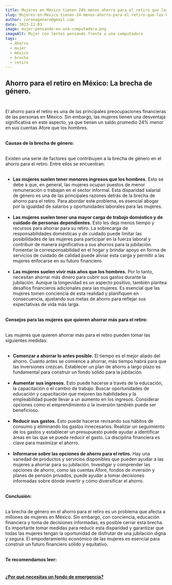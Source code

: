 ```yaml
---
title: Mujeres en México tienen 24% menos ahorro para el retiro que los hombres.
slug: Mujeres-en-Mexico-tienen-24-menos-ahorro-para-el-retiro-que-los-hombres
author: coronagenaro@gmail.com
date: 2023-11-01
image: mujer-pensando-en-una-computadora.png
imageAlt: Mujer con lentes pensando frente a una computadora
tags:
  - Ahorro
  - mujer
  - méxico
  - brecha
  - retiro
---
```

## Ahorro para el retiro en México: La brecha de género.<br/><br/>

El ahorro para el retiro es una de las principales preocupaciones financieras de las personas en México. Sin embargo, las mujeres tienen una desventaja significativa en este aspecto, ya que tienen un saldo promedio 24% menor en sus cuentas Afore que los hombres.<br/><br/>

**Causas de la brecha de género:**<br/><br/>

Existen una serie de factores que contribuyen a la brecha de género en el ahorro para el retiro. Entre ellos se encuentran:<br/><br/>

* **Las mujeres suelen tener menores ingresos que los hombres.** Esto se debe a que, en general, las mujeres ocupan puestos de menor remuneración o trabajan en el sector informal. Esta disparidad salarial de género es una de las principales razones detrás de la brecha de ahorro para el retiro. Para abordar este problema, es esencial abogar por la igualdad de salarios y oportunidades laborales para las mujeres.<br/><br/>
* **Las mujeres suelen tener una mayor carga de trabajo doméstico y de cuidado de personas dependientes.** Esto les deja menos tiempo y recursos para ahorrar para su retiro. La sobrecarga de responsabilidades domésticas y de cuidado puede limitar las posibilidades de las mujeres para participar en la fuerza laboral y contribuir de manera significativa a sus ahorros para la jubilación. Fomentar la corresponsabilidad en el hogar y brindar apoyo en forma de servicios de cuidado de calidad puede aliviar esta carga y permitir a las mujeres enfocarse en su futuro financiero.<br/><br/>
* **Las mujeres suelen vivir más años que los hombres.** Por lo tanto, necesitan ahorrar más dinero para cubrir sus gastos durante la jubilación. Aunque la longevidad es un aspecto positivo, también plantea desafíos financieros adicionales para las mujeres. Es esencial que las mujeres tomen conciencia de esta realidad y planifiquen en consecuencia, ajustando sus metas de ahorro para reflejar sus expectativas de vida más larga.<br/><br/>

**Consejos para las mujeres que quieren ahorrar más para el retiro:**<br/><br/>

Las mujeres que quieren ahorrar más para el retiro pueden tomar las siguientes medidas:<br/><br/>

* **Comenzar a ahorrar lo antes posible.** El tiempo es el mejor aliado del ahorro. Cuanto antes se comience a ahorrar, más tiempo habrá para que las inversiones crezcan. Establecer un plan de ahorro a largo plazo es fundamental para construir un fondo sólido para la jubilación.<br/><br/>
* **Aumentar sus ingresos.** Esto puede hacerse a través de la educación, la capacitación o el cambio de trabajo. Buscar oportunidades de educación y capacitación que mejoren las habilidades y la empleabilidad puede llevar a un aumento en los ingresos. Considerar opciones como el emprendimiento o la inversión también puede ser beneficioso.<br/><br/>
* **Reducir sus gastos.** Esto puede hacerse revisando sus hábitos de consumo y eliminando los gastos innecesarios. Realizar un seguimiento de los gastos y establecer un presupuesto puede ayudar a identificar áreas en las que se puede reducir el gasto. La disciplina financiera es clave para maximizar el ahorro.<br/><br/>
* **Informarse sobre las opciones de ahorro para el retiro.** Hay una variedad de productos y servicios disponibles que pueden ayudar a las mujeres a ahorrar para su jubilación. Investigar y comprender las opciones de ahorro, como las cuentas Afore, fondos de inversión y planes de pensión privados, puede ayudar a tomar decisiones informadas sobre dónde invertir y cómo diversificar el ahorro.<br/><br/>

**Conclusión:**<br/><br/>

La brecha de género en el ahorro para el retiro es un problema que afecta a millones de mujeres en México. Sin embargo, con conciencia, educación financiera y toma de decisiones informadas, es posible cerrar esta brecha. Es importante tomar medidas para reducir esta disparidad y garantizar que todas las mujeres tengan la oportunidad de disfrutar de una jubilación digna y segura. El empoderamiento económico de las mujeres es esencial para construir un futuro financiero sólido y equitativo.<br/><br/>

**T﻿e recomendamos leer:<br/><br/>**

#### **[¿Por qué necesitas un fondo de emergencia?](https://oasisdev.netlify.app/blog/2023-10-30/por-que-necesitas-un-fondo-de-emergencia/)**

<!--EndFragment-->